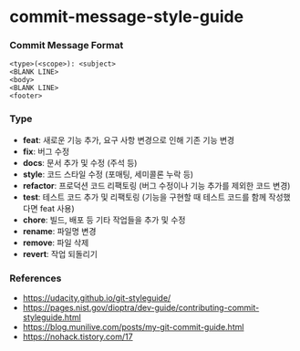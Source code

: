 # commit-message-style-guide

### Commit Message Format
```
<type>(<scope>): <subject>
<BLANK LINE>
<body>
<BLANK LINE>
<footer>
```

### Type
- **feat**: 새로운 기능 추가, 요구 사항 변경으로 인해 기존 기능 변경
- **fix**: 버그 수정
- **docs**: 문서 추가 및 수정 (주석 등)
- **style**: 코드 스타일 수정 (포매팅, 세미콜론 누락 등)
- **refactor**: 프로덕션 코드 리팩토링 (버그 수정이나 기능 추가를 제외한 코드 변경)
- **test**: 테스트 코드 추가 및 리팩토링 (기능을 구현할 때 테스트 코드를 함께 작성했다면 feat 사용)
- **chore**: 빌드, 배포 등 기타 작업들을 추가 및 수정
- **rename**: 파일명 변경
- **remove**: 파일 삭제
- **revert**: 작업 되돌리기

### References
- https://udacity.github.io/git-styleguide/
- https://pages.nist.gov/dioptra/dev-guide/contributing-commit-styleguide.html
- https://blog.munilive.com/posts/my-git-commit-guide.html
- https://nohack.tistory.com/17
